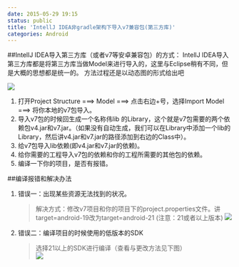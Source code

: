 ```yaml
---
date: 2015-05-29 19:15
status: public
title: 'IntellJ IDEA非gradle架构下导入v7兼容包(第三方库)'
categories: Android
---
```


##IntellJ IDEA导入第三方库（或者v7等安卓兼容包）的方式：
IntellJ IDEA导入第三方库都是将第三方库当做Model来进行导入的，这里与Eclipse稍有不同，但是大概的思想都是统一的。
方法过程还是以动态图的形式给出吧

![](~/添加v7包.gif?r=68)
1. 打开Project Structure ===> Model ===> 点击右边+号，选择Import Model ===> 将你本地的v7包导入。
2. 导入v7包的时候回生成一个名称伟lib 的Library，这个就是v7包需要的两个依赖包v4.jar和v7.jar。（如果没有自动生成，我们可以在Library中添加一个lib的Library，然后讲v4.jar和v7.jar的路径添加到右边的Class中）。
3. 给v7包导入lib依赖(即v4.jar和v7.jar的依赖)。
4. 给你需要的工程导入v7包的依赖和你的工程所需要的其他包的依赖。
5. 编译一下你的项目，是否有报错。

##编译报错和解决办法
1. 错误一：出现某些资源无法找到的状况。
    >解决方式：修改v7项目和你的项目下的project.properties文件。讲target=android-19改为target=android-21 (注意：21或者以上版本)
![](~/19-38-23.jpg?r=72)

2. 错误二：编译项目的时候使用的低版本的SDK
    >选择21以上的SDK进行编译（查看与更改方法见下图）    
![](~/bainyi.gif?r=75)